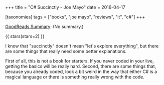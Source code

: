 +++
title = "C# Succinctly - Joe Mayo"
date = 2016-04-17

[taxonomies]
tags = ["books", "joe mayo", "reviews", "it", "c#"]
+++

[GoodReads Summary](https://www.goodreads.com/book/show/26101445-c-succinctly):
(No summary.)

<!-- more -->

{{ stars(stars=2) }}

I know that "succinctly" doesn't mean "let's explore everything", but there are
some things that really need some better explanations.

First of all, this is not a book for starters. If you never coded in your
live, getting the basics will be really hard. Second, there are some things
that, because you already coded, look a bit weird in the way that either C# is
a magical language or there is something really wrong with the code.
